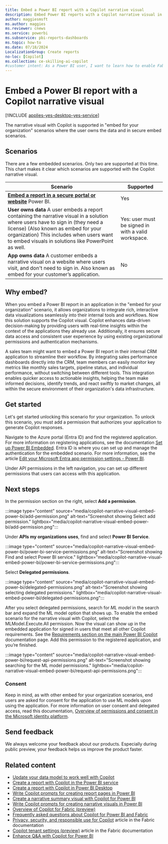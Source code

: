 ```yaml
---
title: Embed a Power BI report with a Copilot narrative visual 
description: Embed Power BI reports with a Copilot narrative visual in secure portals or websites, detailing supported scenarios, benefits, and setup instructions.
author: maggiesmsft
ms.author: maggies
ms.reviewer: cnews
ms.service: powerbi
ms.subservice: pbi-reports-dashboards
ms.topic: how-to
ms.date: 07/18/2024
LocalizationGroup: Create reports
no-loc: [Copilot]
ms.collection: ce-skilling-ai-copilot
#customer intent: As a Power BI user, I want to learn how to enable Fabric Copilot for Power BI to use Copilot in the service and desktop.
---
```


# Embed a Power BI report with a Copilot narrative visual 

[!INCLUDE [applies-yes-desktop-yes-service](../includes/applies-yes-desktop-yes-service.md)]

The narrative visual with Copilot is supported in "embed for your organization" scenarios where the user owns the data and in secure embed scenarios. 

## Scenarios

There are a few embedded scenarios. Only two are supported at this time. This chart makes it clear which scenarios are supported with the Copilot narrative visual.

|Scenario |Supported |
|---------|---------|
|[**Embed a report in a secure portal or website**](./../collaborate-share/service-embed-secure.md) Power BI. | Yes |
|**User owns data** A user embeds a report containing the narrative visual in a solution where users have to sign in (they need a license) (Also known as embed for your organization) This includes when users want to embed visuals in solutions like PowerPoint as well. | Yes: user must be signed in with a valid workspace. |
|**App owns data** A customer embeds a narrative visual on a website where users visit, and don't need to sign in. Also known as embed for your customer’s application. | No |

## Why embed?

When you embed a Power BI report in an application in the "embed for your organization" scenario, it allows organizations to integrate rich, interactive data visualizations seamlessly into their internal tools and workflows. Now this solution supports the Copilot visual. Copilot enhances data-driven decision-making by providing users with real-time insights within the context of the applications they already use. Additionally, it ensures secure data access and consistent user experience by using existing organizational permissions and authentication mechanisms. 

A sales team might want to embed a Power BI report in their internal CRM application to streamline their workflow. By integrating sales performance dashboards directly into the CRM, team members can easily monitor key metrics like monthly sales targets, pipeline status, and individual performance, without switching between different tools. This integration enables quicker access to actionable insights, helping the team make informed decisions, identify trends, and react swiftly to market changes, all within the secure environment of their organization's data infrastructure.

## Get started

Let's get started unlocking this scenario for your organization. To unlock this scenario, you must add a permission that authorizes your application to generate Copilot responses.

Navigate to the Azure portal (Entra ID) and find the registered application. For more information on registering applications, see the documentation [Set up Power BI Embedded](./../developer/embedded/register-app.md?tabs=organization). Entra ID is where you can set up and manage the authentication for the embedded scenario. For more information, see the article [Edit your Microsoft Entra app permission settings - Power BI](./../developer/embedded/change-permissions.md).

Under API permissions in the left navigation, you can set up different permissions that users can access with this application.

## Next steps

In the permission section on the right, select **Add a permission**. 

:::image type="content" source="media/copilot-narrative-visual-embed-power-bi/add-permission.png" alt-text="Screenshot showing Select add permission." lightbox="media/copilot-narrative-visual-embed-power-bi/add-permission.png":::

Under **APIs my organizations uses**, find and select **Power BI Service**.

:::image type="content" source="media/copilot-narrative-visual-embed-power-bi/power-bi-service-permissions.png" alt-text="Screenshot showing Find and select Power BI service." lightbox="media/copilot-narrative-visual-embed-power-bi/power-bi-service-permissions.png":::

Select **Delegated permissions**.

:::image type="content" source="media/copilot-narrative-visual-embed-power-bi/delegated-permissions.png" alt-text="Screenshot showing selecting delegated permissions." lightbox="media/copilot-narrative-visual-embed-power-bi/delegated-permissions.png":::

After you select delegated permissions, search for *ML model* in the search bar and expand the ML model option that shows up. To enable the embed scenario for the narrative visual with Copilot, select the MLModel.Execute.All permission. Now the visual can show up in the embedded application for signed in users that meet all other Copilot requirements. See the [Requirements section on the main Power BI Copilot](copilot-introduction.md#copilot-requirements) documentation page. Add this permission to the registered application, and you’re finished. 

:::image type="content" source="media/copilot-narrative-visual-embed-power-bi/request-api-permissions.png" alt-text="Screenshot showing searching for the ML model permissions." lightbox="media/copilot-narrative-visual-embed-power-bi/request-api-permissions.png":::

### Consent 

Keep in mind, as with other embed for your organization scenarios, end users are asked for consent for the application to use ML models upon using the application. For more information on user consent and delegated access, read this documentation, [Overview of permissions and consent in the Microsoft identity platform](/entra/identity-platform/permissions-consent-overview).

## Send feedback

We always welcome your feedback about our products. Especially during public preview, your feedback helps us improve the product faster.

## Related content

- [Update your data model to work well with Copilot](copilot-evaluate-data.md)
- [Create a report with Copilot in the Power BI service](copilot-create-report-service.md)
- [Create a report with Copilot in Power BI Desktop](copilot-create-desktop-report.md)
- [Write Copilot prompts for creating report pages in Power BI](copilot-prompts-report-pages.md)
- [Create a narrative summary visual with Copilot for Power BI](copilot-create-narrative.md)
- [Write Copilot prompts for creating narrative visuals in Power BI](copilot-prompts-narratives.md)
- [Overview of Copilot for Fabric (preview)](/fabric/get-started/copilot-fabric-overview)
- [Frequently asked questions about Copilot for Power BI and Fabric](/fabric/get-started/copilot-faq-fabric)
- [Privacy, security, and responsible use for Copilot](/fabric/get-started/copilot-privacy-security) article in the Fabric documentation 
- [Copilot tenant settings (preview)](/fabric/admin/service-admin-portal-copilot) article in the Fabric documentation 
- [Enhance Q&A with Copilot for Power BI](../natural-language/q-and-a-copilot-enhancements.md)
